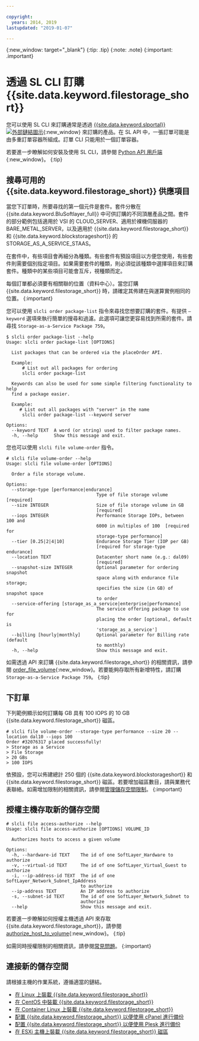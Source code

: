 ```yaml
---

copyright:
  years: 2014, 2019
lastupdated: "2019-01-07"

---
```

{:new_window: target="_blank"}
{:tip: .tip}
{:note: .note}
{:important: .important}

# 透過 SL CLI 訂購 {{site.data.keyword.filestorage_short}}

您可以使用 SL CLI 來訂購通常是透過 [{{site.data.keyword.slportal}} ![外部鏈結圖示](../../icons/launch-glyph.svg "外部鏈結圖示")](https://control.softlayer.com/){:new_window} 來訂購的產品。在 SL API 中，一張訂單可能是由多重訂單容器所組成。訂單 CLI 只能用於一個訂單容器。

若要進一步瞭解如何安裝及使用 SL CLI，請參閱 [Python API 用戶端](https://softlayer-python.readthedocs.io/en/latest/cli.html){:new_window}。
{:tip}

## 搜尋可用的 {{site.data.keyword.filestorage_short}} 供應項目

當您下訂單時，所要尋找的第一個元件是套件。套件分散在 {{site.data.keyword.BluSoftlayer_full}} 中可供訂購的不同頂層產品之間。套件的部分範例包括適用於 VSI 的 CLOUD_SERVER、適用於裸機伺服器的 BARE_METAL_SERVER，以及適用於 {{site.data.keyword.filestorage_short}} 和 {{site.data.keyword.blockstorageshort}} 的 STORAGE_AS_A_SERVICE_STAAS。

在套件中，有些項目會再細分為種類。有些套件有預設項目以方便您使用，有些套件則需要個別指定項目。如果需要套件的種類，則必須從該種類中選擇項目來訂購套件。種類中的某些項目可能會互斥，視種類而定。

每個訂單都必須要有相關聯的位置（資料中心）。當您訂購 {{site.data.keyword.filestorage_short}} 時，請確定其佈建在與運算實例相同的位置。
{:important}

您可以使用 `slcli order package-list` 指令來尋找您想要訂購的套件。有提供 `–keyword` 選項來執行簡單的搜尋和過濾。此選項可讓您更容易找到所需的套件。請尋找 `Storage-as-a-Service Package 759`。

```
$ slcli order package-list --help
Usage: slcli order package-list [OPTIONS]

  List packages that can be ordered via the placeOrder API.

  Example:
      # List out all packages for ordering
      slcli order package-list

  Keywords can also be used for some simple filtering functionality to help
  find a package easier.

  Example:
     # List out all packages with "server" in the name
      slcli order package-list --keyword server

Options:
  --keyword TEXT  A word (or string) used to filter package names.
  -h, --help      Show this message and exit.
```

您也可以使用 `slcli file volume-order` 指令。

```
# slcli file volume-order --help
Usage: slcli file volume-order [OPTIONS]

  Order a file storage volume.

Options:
  --storage-type [performance|endurance]
                                  Type of file storage volume  [required]
  --size INTEGER                  Size of file storage volume in GB
                                  [required]
  --iops INTEGER                  Performance Storage IOPs, between 100 and
                                  6000 in multiples of 100  [required for
                                  storage-type performance]
  --tier [0.25|2|4|10]            Endurance Storage Tier (IOP per GB)
                                  [required for storage-type endurance]
  --location TEXT                 Datacenter short name (e.g.: dal09)
                                  [required]
  --snapshot-size INTEGER         Optional parameter for ordering snapshot
                                  space along with endurance file storage;
                                  specifies the size (in GB) of snapshot space
                                  to order
  --service-offering [storage_as_a_service|enterprise|performance]
                                  The service offering package to use for
                                  placing the order [optional, default is
                                  'storage_as_a_service']
  --billing [hourly|monthly]      Optional parameter for Billing rate (default
                                  to monthly)
  -h, --help                      Show this message and exit.
```

如需透過 API 來訂購 {{site.data.keyword.filestorage_short}} 的相關資訊，請參閱 [order_file_volume](https://softlayer-python.readthedocs.io/en/latest/api/managers/file.html#SoftLayer.managers.file.FileStorageManager.order_file_volume){:new_window}。若要能夠存取所有新增特性，請訂購 `Storage-as-a-Service Package 759`。
{:tip}


## 下訂單

下列範例顯示如何訂購每 GB 具有 100 IOPS 的 10 GB {{site.data.keyword.filestorage_short}} 磁區。

```
# slcli file volume-order --storage-type performance --size 20 --location dal10 --iops 100
Order #32076317 placed successfully!
> Storage as a Service
> File Storage
> 20 GBs
> 100 IOPS
```

依預設，您可以佈建總計 250 個的 {{site.data.keyword.blockstorageshort}} 和 {{site.data.keyword.filestorage_short}} 磁區。若要增加磁區數目，請與業務代表聯絡。如需增加限制的相關資訊，請參閱[管理儲存空間限制](managing-storage-limits.html)。
{:important}

## 授權主機存取新的儲存空間

```
# slcli file access-authorize --help
Usage: slcli file access-authorize [OPTIONS] VOLUME_ID

  Authorizes hosts to access a given volume

Options:
  -h, --hardware-id TEXT    The id of one SoftLayer_Hardware to authorize
  -v, --virtual-id TEXT     The id of one SoftLayer_Virtual_Guest to authorize
  -i, --ip-address-id TEXT  The id of one SoftLayer_Network_Subnet_IpAddress
                            to authorize
  --ip-address TEXT         An IP address to authorize
  -s, --subnet-id TEXT      The id of one SoftLayer_Network_Subnet to
                            authorize
  --help                    Show this message and exit.
```

若要進一步瞭解如何授權主機透過 API 來存取 {{site.data.keyword.filestorage_short}}，請參閱 [authorize_host_to_volume](https://softlayer-python.readthedocs.io/en/latest/api/managers/file.html#SoftLayer.managers.file.FileStorageManager.authorize_host_to_volume){:new_window}。
{:tip}

如需同時授權限制的相關資訊，請參閱[常見問題](faqs.html)。
{:important}

## 連接新的儲存空間

請根據主機的作業系統，遵循適當的鏈結。
- [在 Linux 上裝載 {{site.data.keyword.filestorage_short}}](accessing-file-storage-linux.html)
- [在 CentOS 中裝載 {{site.data.keyword.filestorage_short}}](mounting-nsf-file-storage.html)
- [在 Container Linux 上裝載 {{site.data.keyword.filestorage_short}}](mounting-storage-coreos.html)
- [配置 {{site.data.keyword.filestorage_short}} 以便使用 cPanel 進行備份](configure-backup-cpanel.html)
- [配置 {{site.data.keyword.filestorage_short}} 以便使用 Plesk 進行備份](configure-backup-plesk.html)
- [在 ESXi 主機上裝載 {{site.data.keyword.filestorage_short}} 磁區](architecture-guide-file-storage-vmware.html)
